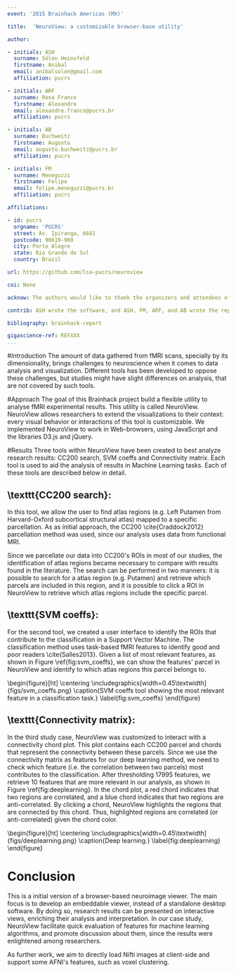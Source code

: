 ```yaml
---
event: '2015 Brainhack Americas (MX)'

title:  'NeuroView: a customizable browser-base utility'

author:

- initials: ASH
  surname: Sólon Heinsfeld
  firstname: Anibal
  email: anibalsolon@gmail.com
  affiliation: pucrs

- initials: ARF
  surname: Rosa Franco
  firstname: Alexandre
  email: alexandre.franco@pucrs.br
  affiliation: pucrs

- initials: AB
  surname: Buchweitz
  firstname: Augusto
  email: augusto.buchweitz@pucrs.br
  affiliation: pucrs

- initials: FM
  surname: Meneguzzi
  firstname: Felipe
  email: felipe.meneguzzi@pucrs.br
  affiliation: pucrs

affiliations:

- id: pucrs
  orgname: 'PUCRS'
  street: Av. Ipiranga, 6681
  postcode: 90619-900
  city: Porto Alegre
  state: Rio Grande do Sul
  country: Brazil

url: https://github.com/lsa-pucrs/neuroview

coi: None

acknow: The authors would like to thank the organizers and attendees of Brainhack MX and the developers of AFNI.

contrib: ASH wrote the software, and ASH, FM, ARF, and AB wrote the report.

bibliography: brainhack-report

gigascience-ref: REFXXX
...
```


#Introduction
The amount of data gathered from fMRI scans, specially by its dimensionality, brings challenges to neuroscience when it comes to data analysis and visualization.
Different tools has been developed to oppose these challenges, but studies might have slight differences on analysis, that are not covered by such tools.

#Approach
The goal of this Brainhack project build a flexible utility to analyse fMRI experimental results.
This utility is called NeuroView.
NeuroView allows researchers to extend the visualizations to their context: every visual behavior or interactions of this tool is customizable.
We implemented NeuroView to work in Web-browsers, using JavaScript and the libraries D3.js and jQuery.

#Results
Three tools within NeuroView have been created to best analyze research results: CC200 search, SVM coeffs and Connectivity matrix.
Each tool is used to aid the analysis of results in Machine Learning tasks.
Each of these tools are described below in detail.

## \texttt{CC200 search}:
In this tool, we allow the user to find atlas regions (e.g. Left Putamen from Harvard-Oxford subcortical structural atlas) mapped to a specific parcellation.
As as initial approach, the CC200 \cite{Craddock2012} parcellation method was used, since our analysis uses data from functional MRI.
<!-- Thus, CC200 search tool helps us to identify which CC200's ROIs belongs to which atlas regions. -->
Since we parcellate our data into CC200's ROIs in most of our studies, the identification of atlas regions became necessary to compare with results found in the literature.
The search can be performed in two manners: it is possible to search for a atlas region (e.g. Putamen) and retrieve which parcels are included in this region, and it is possible to click a ROI in NeuroView to retrieve which atlas regions include the specific parcel.

## \texttt{SVM coeffs}:
For the second tool, we created a user interface to identify the ROIs that contribute to the classification in a Support Vector Machine.
The classification method uses task-based fMRI features to identify good and poor readers \cite{Salles2013}.
Given a list of most relevant features, as shown in Figure \ref{fig:svm_coeffs}, we can show the features' parcel in NeuroView and identify to which atlas regions this parcel belongs to.

\begin{figure}[ht]
\centering
\includegraphics[width=0.45\textwidth]{figs/svm_coeffs.png}
\caption{SVM coeffs tool showing the most relevant feature in a classification task.}
\label{fig:svm_coeffs}
\end{figure}

## \texttt{Connectivity matrix}:
In the third study case, NeuroView was customized to interact with a connectivity chord plot.
This plot contains each CC200 parcel and chords that represent the connectivity between these parcels.
Since we use the connectivity matrix as features for our deep learning method, we need to check which feature (i.e. the correlation between two parcels)
most contributes to the classification.
After thresholding 17995 features, we retrieve 10 features that are more relevant in our analysis, as shown in Figure \ref{fig:deeplearning}.
In the chord plot, a red chord indicates that two regions are correlated, and a blue chord indicates that two regions are anti-correlated.
By clicking a chord, NeuroView highlights the regions that are connected by this chord.
Thus, highlighted regions are correlated (or anti-correlated) given the chord color.

\begin{figure}[ht]
\centering
\includegraphics[width=0.45\textwidth]{figs/deeplearning.png}
\caption{Deep learning.}
\label{fig:deeplearning}
\end{figure}

# Conclusion

This is a initial version of a browser-based neuroimage viewer.
The main focus is to develop an embeddable viewer, instead of a standalone desktop software.
By doing so, research results can be presented on interactive views, enriching their analysis and interpretation.
In our case study, NeuroView facilitate quick evaluation of features for machine learning algorithms, and promote discussion about them, since the results were enlightened among researchers.

As further work, we aim to directly load Nifti images at client-side and support some AFNI's features, such as voxel clustering.